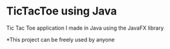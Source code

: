# TicTacToe using Java
 Tic Tac Toe application I made in Java using the JavaFX library
 
 *This project can be freely used by anyone
